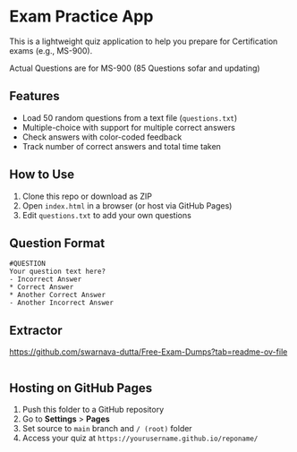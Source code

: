 # Exam Practice App

This is a lightweight quiz application to help you prepare for Certification exams (e.g., MS-900).

Actual Questions are for MS-900 (85 Questions sofar and updating)

## Features

- Load 50 random questions from a text file (`questions.txt`)
- Multiple-choice with support for multiple correct answers
- Check answers with color-coded feedback
- Track number of correct answers and total time taken

## How to Use

1. Clone this repo or download as ZIP
2. Open `index.html` in a browser (or host via GitHub Pages)
3. Edit `questions.txt` to add your own questions

## Question Format

```
#QUESTION
Your question text here?
- Incorrect Answer
* Correct Answer
* Another Correct Answer
- Another Incorrect Answer

```

## Extractor
https://github.com/swarnava-dutta/Free-Exam-Dumps?tab=readme-ov-file

```

```
## Hosting on GitHub Pages

1. Push this folder to a GitHub repository
2. Go to **Settings** > **Pages**
3. Set source to `main` branch and `/ (root)` folder
4. Access your quiz at `https://yourusername.github.io/reponame/`
